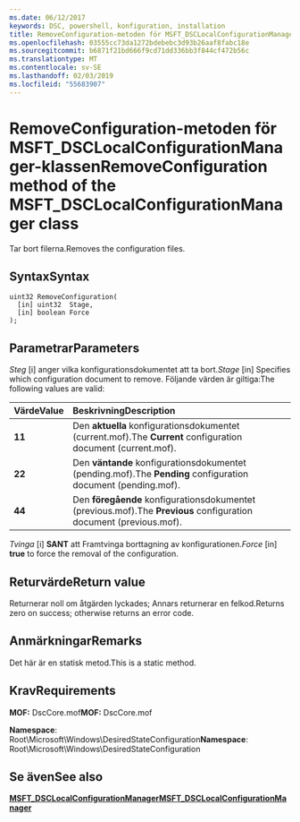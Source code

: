 ```yaml
---
ms.date: 06/12/2017
keywords: DSC, powershell, konfiguration, installation
title: RemoveConfiguration-metoden för MSFT_DSCLocalConfigurationManager-klassen
ms.openlocfilehash: 03555cc73da1272bdebebc3d93b26aaf8fabc18e
ms.sourcegitcommit: b6871f21bd666f9cd71dd336bb3f844cf472b56c
ms.translationtype: MT
ms.contentlocale: sv-SE
ms.lasthandoff: 02/03/2019
ms.locfileid: "55683907"
---
```

# <a name="removeconfiguration-method-of-the-msftdsclocalconfigurationmanager-class"></a><span data-ttu-id="b2477-103">RemoveConfiguration-metoden för MSFT_DSCLocalConfigurationManager-klassen</span><span class="sxs-lookup"><span data-stu-id="b2477-103">RemoveConfiguration method of the MSFT_DSCLocalConfigurationManager class</span></span>

<span data-ttu-id="b2477-104">Tar bort filerna.</span><span class="sxs-lookup"><span data-stu-id="b2477-104">Removes the configuration files.</span></span>

## <a name="syntax"></a><span data-ttu-id="b2477-105">Syntax</span><span class="sxs-lookup"><span data-stu-id="b2477-105">Syntax</span></span>

```mof
uint32 RemoveConfiguration(
  [in] uint32  Stage,
  [in] boolean Force
);
```

## <a name="parameters"></a><span data-ttu-id="b2477-106">Parametrar</span><span class="sxs-lookup"><span data-stu-id="b2477-106">Parameters</span></span>

<span data-ttu-id="b2477-107">*Steg* \[i\] anger vilka konfigurationsdokumentet att ta bort.</span><span class="sxs-lookup"><span data-stu-id="b2477-107">*Stage* \[in\] Specifies which configuration document to remove.</span></span> <span data-ttu-id="b2477-108">Följande värden är giltiga:</span><span class="sxs-lookup"><span data-stu-id="b2477-108">The following values are valid:</span></span>

|<span data-ttu-id="b2477-109">Värde</span><span class="sxs-lookup"><span data-stu-id="b2477-109">Value</span></span> |<span data-ttu-id="b2477-110">Beskrivning</span><span class="sxs-lookup"><span data-stu-id="b2477-110">Description</span></span> |
|:--- |:---|
|<span data-ttu-id="b2477-111">**1**</span><span class="sxs-lookup"><span data-stu-id="b2477-111">**1**</span></span> | <span data-ttu-id="b2477-112">Den **aktuella** konfigurationsdokumentet (current.mof).</span><span class="sxs-lookup"><span data-stu-id="b2477-112">The **Current** configuration document (current.mof).</span></span> |
|<span data-ttu-id="b2477-113">**2**</span><span class="sxs-lookup"><span data-stu-id="b2477-113">**2**</span></span> | <span data-ttu-id="b2477-114">Den **väntande** konfigurationsdokumentet (pending.mof).</span><span class="sxs-lookup"><span data-stu-id="b2477-114">The **Pending** configuration document (pending.mof).</span></span>  |
|<span data-ttu-id="b2477-115">**4**</span><span class="sxs-lookup"><span data-stu-id="b2477-115">**4**</span></span> | <span data-ttu-id="b2477-116">Den **föregående** konfigurationsdokumentet (previous.mof).</span><span class="sxs-lookup"><span data-stu-id="b2477-116">The **Previous** configuration document (previous.mof).</span></span> |

<span data-ttu-id="b2477-117">*Tvinga* \[i\] **SANT** att Framtvinga borttagning av konfigurationen.</span><span class="sxs-lookup"><span data-stu-id="b2477-117">*Force* \[in\] **true** to force the removal of the configuration.</span></span>

## <a name="return-value"></a><span data-ttu-id="b2477-118">Returvärde</span><span class="sxs-lookup"><span data-stu-id="b2477-118">Return value</span></span>

<span data-ttu-id="b2477-119">Returnerar noll om åtgärden lyckades; Annars returnerar en felkod.</span><span class="sxs-lookup"><span data-stu-id="b2477-119">Returns zero on success; otherwise returns an error code.</span></span>

## <a name="remarks"></a><span data-ttu-id="b2477-120">Anmärkningar</span><span class="sxs-lookup"><span data-stu-id="b2477-120">Remarks</span></span>

<span data-ttu-id="b2477-121">Det här är en statisk metod.</span><span class="sxs-lookup"><span data-stu-id="b2477-121">This is a static method.</span></span>

## <a name="requirements"></a><span data-ttu-id="b2477-122">Krav</span><span class="sxs-lookup"><span data-stu-id="b2477-122">Requirements</span></span>

<span data-ttu-id="b2477-123">**MOF:** DscCore.mof</span><span class="sxs-lookup"><span data-stu-id="b2477-123">**MOF:** DscCore.mof</span></span>

<span data-ttu-id="b2477-124">**Namespace**: Root\Microsoft\Windows\DesiredStateConfiguration</span><span class="sxs-lookup"><span data-stu-id="b2477-124">**Namespace**: Root\Microsoft\Windows\DesiredStateConfiguration</span></span>

## <a name="see-also"></a><span data-ttu-id="b2477-125">Se även</span><span class="sxs-lookup"><span data-stu-id="b2477-125">See also</span></span>

[<span data-ttu-id="b2477-126">**MSFT_DSCLocalConfigurationManager**</span><span class="sxs-lookup"><span data-stu-id="b2477-126">**MSFT_DSCLocalConfigurationManager**</span></span>](msft-dsclocalconfigurationmanager.md)